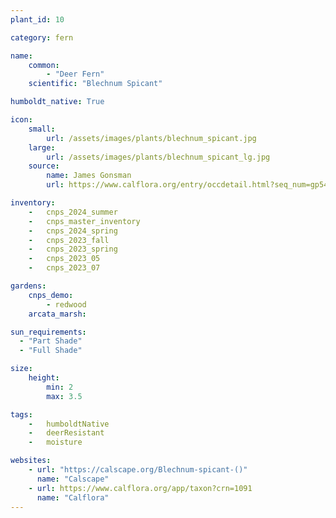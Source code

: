 ```yaml
---
plant_id: 10

category: fern

name: 
    common: 
        - "Deer Fern"  
    scientific: "Blechnum Spicant"   

humboldt_native: True

icon: 
    small: 
        url: /assets/images/plants/blechnum_spicant.jpg 
    large: 
        url: /assets/images/plants/blechnum_spicant_lg.jpg 
    source: 
        name: James Gonsman 
        url: https://www.calflora.org/entry/occdetail.html?seq_num=gp5497 

inventory: 
    -   cnps_2024_summer
    -   cnps_master_inventory
    -   cnps_2024_spring
    -   cnps_2023_fall
    -   cnps_2023_spring
    -   cnps_2023_05 
    -   cnps_2023_07 

gardens:
    cnps_demo:
        - redwood
    arcata_marsh:

sun_requirements:
  - "Part Shade"
  - "Full Shade"

size:
    height: 
        min: 2
        max: 3.5

tags:  
    -   humboldtNative
    -   deerResistant
    -   moisture

websites:
    - url: "https://calscape.org/Blechnum-spicant-()"
      name: "Calscape"
    - url: https://www.calflora.org/app/taxon?crn=1091
      name: "Calflora"
---
```



